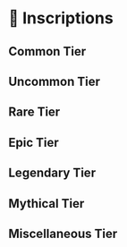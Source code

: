# 📜 Inscriptions

## Common Tier

## Uncommon Tier

## Rare Tier

## Epic Tier

## Legendary Tier

## Mythical Tier

## Miscellaneous Tier
